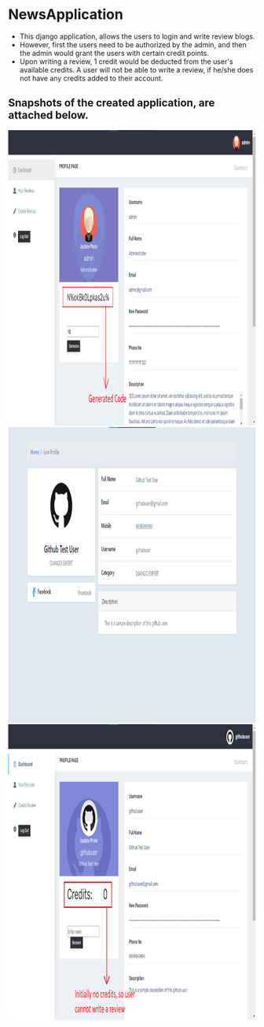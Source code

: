 # NewsApplication

- This django application, allows the users to login and write review blogs.
- However, first the users need to be authorized by the admin, and then the admin would grant the users with certain credit points.
- Upon writing a review, 1 credit would be deducted from the user's available credits. A user will not be able to write a review, if he/she does not have any credits added to their account.


## Snapshots of the created application, are attached below.

<img src="./images/first.png" height="600" width="1200">
<br>
<img src="./images/second.png" height="600" width="1200">
<br>
<img src="./images/third.png" height="600" width="1200">
